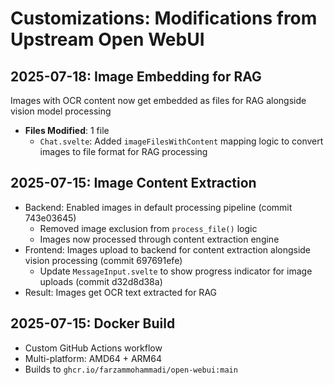 # Customizations: Modifications from Upstream Open WebUI

## 2025-07-18: Image Embedding for RAG
Images with OCR content now get embedded as files for RAG alongside vision model processing
- **Files Modified**: 1 file
  - `Chat.svelte`: Added `imageFilesWithContent` mapping logic to convert images to file format for RAG processing

## 2025-07-15: Image Content Extraction
- Backend: Enabled images in default processing pipeline (commit 743e03645)
  - Removed image exclusion from `process_file()` logic
  - Images now processed through content extraction engine
- Frontend: Images upload to backend for content extraction alongside vision processing (commit 697691efe)
  - Update `MessageInput.svelte` to show progress indicator for image uploads (commit d32d8d38a)
- Result: Images get OCR text extracted for RAG

## 2025-07-15: Docker Build
- Custom GitHub Actions workflow
- Multi-platform: AMD64 + ARM64
- Builds to `ghcr.io/farzammohammadi/open-webui:main`